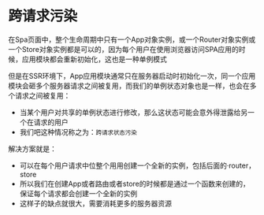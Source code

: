 # 跨请求污染

在Spa页面中，整个生命周期中只有一个App对象实例，或一个Router对象实例或一个Store对象实例都是可以的，因为每个用户在使用浏览器访问SPA应用的时候，应用模块都会重新初始化，这也是一种单例模式



但是在SSR环境下，App应用模块通常只在服务器启动时初始化一次，同一个应用模块会砸多个服务器请求之间被复用，而我们的单例状态对象也是一样，也会在多个请求之间被复用：

- 当某个用户对共享的单例状态进行修改，那么这状态可能会意外得泄露给另一个在请求的用户
- 我们吧这种情况称之为：`跨请求状态污染`



解决方案就是：

- 可以在每个用户请求中位整个用用创建一个全新的实例，包括后面的·router，store
- 所以我们在创建App或者路由或者store的时候都是通过一个函数来创建的，保证每个请求都会创建一个全新的实例
- 这样子的缺点就很大，需要消耗更多的服务器资源